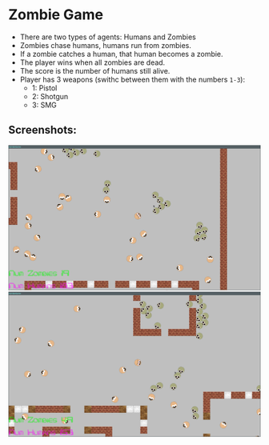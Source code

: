 # Zombie Game

- There are two types of agents: Humans and Zombies
- Zombies chase humans, humans run from zombies.
- If a zombie catches a human, that human becomes a zombie.
- The player wins when all zombies are dead.
- The score is the number of humans still alive.
- Player has 3 weapons (swithc between them with the numbers `1-3`):
  - 1: Pistol
  - 2: Shotgun
  - 3: SMG

## Screenshots:
![Game](./assets/image1.png "Game")
![Game](./assets/image2.png "Game")

